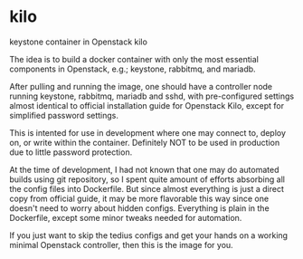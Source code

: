 # kilo
keystone container in Openstack kilo

The idea is to build a docker container with only the most essential components in Openstack, 
e.g.; keystone, rabbitmq, and mariadb.

After pulling and running the image, one should have a controller node running keystone, rabbitmq, mariadb and sshd, 
with pre-configured settings almost identical to official installation guide for Openstack Kilo, except for simplified 
password settings.

This is intented for use in development where one may connect to, deploy on, or write within the container.
Definitely NOT to be used in production due to little password protection.

At the time of development, I had not known that one may do automated builds using git repository, so I spent
quite amount of efforts absorbing all the config files into Dockerfile. But since almost everything is just a 
direct copy from official guide, it may be more flavorable this way since one doesn't need to worry about hidden
configs. Everything is plain in the Dockerfile, except some minor tweaks needed for automation.

If you just want to skip the tedius configs and get your hands on a working minimal Openstack controller, then 
this is the image for you.
